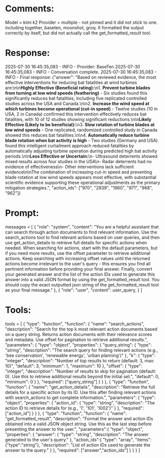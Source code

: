# Comments: #
Model = kimi k2
Provider = multiple - not pinned and it did not stick to one. including together, baseten, moonshot, groq.
It formatted the output correctly by itself, but did not actually call the get_formatted_result tool.

# Response: #
2025-07-30 16:45:35,083 - INFO - Provider: BaseTen
2025-07-30 16:45:35,083 - INFO - Conversation complete.
2025-07-30 16:45:35,083 - INFO - Final response: {"answer": "Based on reviewed evidence, the most effective interventions for reducing bat fatalities at wind turbines are:\n\n**Highly Effective (Beneficial rating):**\n1. **Prevent turbine blades from turning at low wind speeds (feathering)** - Six studies found this significantly reduces bat fatalities, including five replicated controlled studies across the USA and Canada.\n\n2. **Increase the wind speed at which turbines become operational (cut-in speed)** - Twelve studies (10 in USA, 2 in Canada) confirmed this intervention effectively reduces bat fatalities, with 10 of 12 studies showing significant reductions.\n\n**Likely Effective (Likely to be beneficial):**\n3. **Slow rotation of turbine blades at low wind speeds** - One replicated, randomized controlled study in Canada showed this reduces bat fatalities.\n\n4. **Automatically reduce turbine blade rotation when bat activity is high** - Two studies (Germany and USA) found this intelligent curtailment approach reduced fatalities by automatically adjusting turbine operation during predicted high bat activity periods.\n\n**Less Effective or Uncertain:**\n- Ultrasound deterrents showed mixed results across four studies in the USA\n- Radar deterrents had no evidence of effectiveness\n- Other interventions lack sufficient evidence\n\nThe combination of increasing cut-in speed and preventing blade rotation at low wind speeds appears most effective, with substantial scientific evidence supporting these operational adjustments as the primary mitigation strategies.", "action_ids": ["970", "2939", "1960", "971", "968", "962"]}

# Prompt: #
messages = [
        {
            "role": "system",
            "content": "You are a helpful assistant that can search through action documents to find relevant information. Use the search_actions tool to find relevant actions based on user queries, and then use get_action_details to retrieve full details for specific actions when needed. When searching for actions, start with the default parameters, but if you need more results, use the offset parameter to retrieve additional actions. Keep searching with increasing offset values until the returned actions become irrelevant to the user's query - this ensures you find all pertinent information before providing your final answer. Finally, convert your generated answer and the list of the action IDs used to generate this answer into a valid JSON format by using the get_formatted_result tool. You should copy the exact outputted json string of the get_formatted_result tool as your final message."
        },
        {
            "role": "user",
            "content": user_query,
        }
    ]



# Tools: #
tools = [
    {
        "type": "function",
        "function": {
            "name": "search_actions",
            "description": "Search for the top k most relevant action documents based on a query string. Returns action documents with their relevance scores and metadata. Use offset for pagination to retrieve additional results.",
            "parameters": {
                "type": "object",
                "properties": {
                    "query_string": {
                        "type": "string",
                        "description": "The search query for finding relevant actions (e.g., 'bee conservation', 'renewable energy', 'urban planning')"
                    },
                    "k": {
                        "type": "integer",
                        "description": "Number of top results to return (default: 3, max: 10)",
                        "default": 3,
                        "minimum": 1,
                        "maximum": 10
                    },
                    "offset": {
                        "type": "integer",
                        "description": "Number of results to skip for pagination (default: 0). Use this to retrieve additional results beyond the initial set.",
                        "default": 0,
                        "minimum": 0
                    }
                },
                "required": ["query_string"]
            }
        }
    },
    {
        "type": "function",
        "function": {
            "name": "get_action_details",
            "description": "Retrieve the full details for a specific action by its ID. Use this after finding relevant actions with search_actions to get complete information.",
            "parameters": {
                "type": "object",
                "properties": {
                    "action_id": {
                        "type": "string",
                        "description": "The action ID to retrieve details for (e.g., '1', '101', '1002')"
                    }
                },
                "required": ["action_id"]
            }
        }
    },
    {
        "type": "function",
        "function": {
            "name": "get_formatted_result",
            "description": "Format the answer and action IDs obtained into a valid JSON object string. Use this as the last step before presenting the answer to the user.",
            "parameters":{
                "type": "object",
                "properties": {
                    "answer": {
                        "type": "string",
                        "description": "The answer generated to the user's query."
                    },
                    "action_ids":{
                        "type": "array",
                        "items": {"type":"string"},
                        "description": "List of action IDs used to generate the answer to the query."
                    }
                },
                "required": ["answer","action_ids"]
            }
        }
    }
]